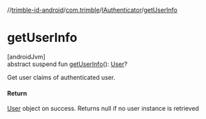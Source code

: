 //[trimble-id-android](../../../index.md)/[com.trimble](../index.md)/[IAuthenticator](index.md)/[getUserInfo](get-user-info.md)

# getUserInfo

[androidJvm]\
abstract suspend fun [getUserInfo](get-user-info.md)(): [User](../../com.trimble.model/-user/index.md)?

Get user claims of authenticated user.

#### Return

[User](../../com.trimble.model/-user/index.md) object on success. Returns null if no user instance is retrieved
